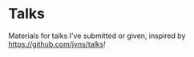 Talks
=====

Materials for talks I've submitted or given, inspired by https://github.com/jvns/talks!
